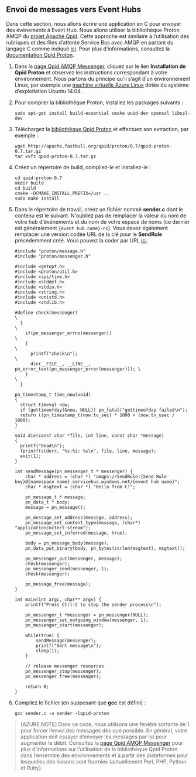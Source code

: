 ## Envoi de messages vers Event Hubs

Dans cette section, nous allons écrire une application en C pour envoyer des événements à Event Hub. Nous allons utiliser la bibliothèque Proton AMQP du [projet Apache Qpid](http://qpid.apache.org/). Cette approche est similaire à l’utilisation des rubriques et des files d’attente Service Bus avec AMQP en partant du langage C comme indiqué [ici](https://code.msdn.microsoft.com/Using-Apache-Qpid-Proton-C-afd76504). Pour plus d’informations, consultez la [documentation Qpid Proton](http://qpid.apache.org/proton/index.html).

1. Dans la [page Qpid AMQP Messenger](http://qpid.apache.org/components/messenger/index.html), cliquez sur le lien **Installation de Qpid Proton** et observez les instructions correspondant à votre environnement. Nous partons du principe qu’il s’agit d’un environnement Linux, par exemple une [machine virtuelle Azure Linux](../articles/virtual-machines/virtual-machines-linux-quick-create-cli.md) dotée du système d’exploitation Ubuntu 14.04.

2. Pour compiler la bibliothèque Proton, installez les packages suivants :

	```
	sudo apt-get install build-essential cmake uuid-dev openssl libssl-dev
	```

3. Téléchargez la [bibliothèque Qpid Proton](http://qpid.apache.org/proton/index.html) et effectuez son extraction, par exemple :

	```
	wget http://apache.fastbull.org/qpid/proton/0.7/qpid-proton-0.7.tar.gz
	tar xvfz qpid-proton-0.7.tar.gz
	```

4. Créez un répertoire de build, compilez-le et installez-le :

	```
	cd qpid-proton-0.7
	mkdir build
	cd build
	cmake -DCMAKE_INSTALL_PREFIX=/usr ..
	sudo make install
	```

5. Dans le répertoire de travail, créez un fichier nommé **sender.c** dont le contenu est le suivant. N'oubliez pas de remplacer la valeur du nom de votre hub d'événements et du nom de votre espace de noms (ce dernier est généralement `{event hub name}-ns`). Vous devez également remplacer une version codée URL de la clé pour le **SendRule** précédemment créé. Vous pouvez la coder par URL [ici](http://www.w3schools.com/tags/ref_urlencode.asp).

	```
	#include "proton/message.h"
	#include "proton/messenger.h"

	#include <getopt.h>
	#include <proton/util.h>
	#include <sys/time.h>
	#include <stddef.h>
	#include <stdio.h>
	#include <string.h>
	#include <unistd.h>
	#include <stdlib.h>

	#define check(messenger)                                                     \
	  {                                                                          \
	    if(pn_messenger_errno(messenger))                                        \
	    {                                                                        \
	      printf("check\n");													 \
	      die(__FILE__, __LINE__, pn_error_text(pn_messenger_error(messenger))); \
	    }                                                                        \
	  }  

	pn_timestamp_t time_now(void)
	{
	  struct timeval now;
	  if (gettimeofday(&now, NULL)) pn_fatal("gettimeofday failed\n");
	  return ((pn_timestamp_t)now.tv_sec) * 1000 + (now.tv_usec / 1000);
	}  

	void die(const char *file, int line, const char *message)
	{
	  printf("Dead\n");
	  fprintf(stderr, "%s:%i: %s\n", file, line, message);
	  exit(1);
	}

	int sendMessage(pn_messenger_t * messenger) {
		char * address = (char *) "amqps://SendRule:{Send Rule key}@{namespace name}.servicebus.windows.net/{event hub name}";
		char * msgtext = (char *) "Hello from C!";

		pn_message_t * message;
		pn_data_t * body;
		message = pn_message();

		pn_message_set_address(message, address);
		pn_message_set_content_type(message, (char*) "application/octect-stream");
		pn_message_set_inferred(message, true);

		body = pn_message_body(message);
		pn_data_put_binary(body, pn_bytes(strlen(msgtext), msgtext));

		pn_messenger_put(messenger, message);
		check(messenger);
		pn_messenger_send(messenger, 1);
		check(messenger);

		pn_message_free(message);
	}

	int main(int argc, char** argv) {
		printf("Press Ctrl-C to stop the sender process\n");

		pn_messenger_t *messenger = pn_messenger(NULL);
		pn_messenger_set_outgoing_window(messenger, 1);
		pn_messenger_start(messenger);

		while(true) {
			sendMessage(messenger);
			printf("Sent message\n");
			sleep(1);
		}

		// release messenger resources
		pn_messenger_stop(messenger);
		pn_messenger_free(messenger);

		return 0;
	}
	```

6. Compilez le fichier (en supposant que **gcc** est défini) :

	```
	gcc sender.c -o sender -lqpid-proton
	```

> [AZURE.NOTE] Dans ce code, nous utilisons une fenêtre sortante de 1 pour forcer l’envoi des messages dès que possible. En général, votre application doit essayer d’envoyer les messages par lot pour augmenter le débit. Consultez la [page Qpid AMQP Messenger](http://qpid.apache.org/components/messenger/index.html) pour plus d’informations sur l’utilisation de la bibliothèque Qpid Proton dans l’ensemble des environnements et à partir des plateformes pour lesquelles des liaisons sont fournies (actuellement Perl, PHP, Python et Ruby).

<!---HONumber=AcomDC_0413_2016-->